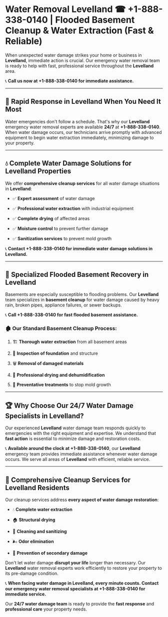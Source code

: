 # Water Removal Levelland ☎ +1-888-338-0140 | Flooded Basement Cleanup & Water Extraction (Fast & Reliable)

When unexpected water damage strikes your home or business in **Levelland**, immediate action is crucial. Our emergency water removal team is ready to help with fast, professional service throughout the **Levelland** area. 

📞 **Call us now at +1-888-338-0140 for immediate assistance.**
---
## 🚀 Rapid Response in Levelland When You Need It Most
Water emergencies don't follow a schedule. That's why our **Levelland** emergency water removal experts are available **24/7** at **+1-888-338-0140**. When water damage occurs, our technicians arrive promptly with advanced equipment to begin water extraction immediately, minimizing damage to your property.
---
## 💧 Complete Water Damage Solutions for Levelland Properties
We offer **comprehensive cleanup services** for all water damage situations in **Levelland**:
- ✅ **Expert assessment** of water damage  
- ✅ **Professional water extraction** with industrial equipment  
- ✅ **Complete drying** of affected areas  
- ✅ **Moisture control** to prevent further damage  
- ✅ **Sanitization services** to prevent mold growth  
📞 **Contact +1-888-338-0140 for immediate water damage solutions in Levelland.**
---
## 🌊 Specialized Flooded Basement Recovery in Levelland
Basements are especially susceptible to flooding problems. Our **Levelland** team specializes in **basement cleanup** for water damage caused by heavy rain, broken pipes, appliance failures, or sewer backups. 
📞 **Call +1-888-338-0140 for fast flooded basement assistance.**
### 🏚️ Our Standard Basement Cleanup Process:
1. 🏗️ **Thorough water extraction** from all basement areas  
2. 🔎 **Inspection of foundation** and structure  
3. 🗑️ **Removal of damaged materials**  
4. 💨 **Professional drying and dehumidification**  
5. 🚫 **Preventative treatments** to stop mold growth  
---
## 🏆 Why Choose Our 24/7 Water Damage Specialists in Levelland?
Our experienced **Levelland** water damage team responds quickly to emergencies with the right equipment and expertise. We understand that **fast action** is essential to minimize damage and restoration costs.
📞 **Available around the clock at +1-888-338-0140**, our **Levelland** emergency team provides immediate assistance whenever water damage occurs. We serve all areas of **Levelland** with efficient, reliable service.
---
## 🧹 Comprehensive Cleanup Services for Levelland Residents
Our cleanup services address **every aspect of water damage restoration**:
- 💧 **Complete water extraction**  
- 🏠 **Structural drying**  
- 🧼 **Cleaning and sanitizing**  
- 🌬️ **Odor elimination**  
- 🚫 **Prevention of secondary damage**  
Don't let water damage **disrupt your life** longer than necessary. Our **Levelland** water removal experts work efficiently to restore your property to its pre-damage condition.
📞 **When facing water damage in Levelland, every minute counts. Contact our emergency water removal specialists at +1-888-338-0140 for immediate service.**
Our **24/7 water damage team** is ready to provide the **fast response** and **professional care** your property needs.
